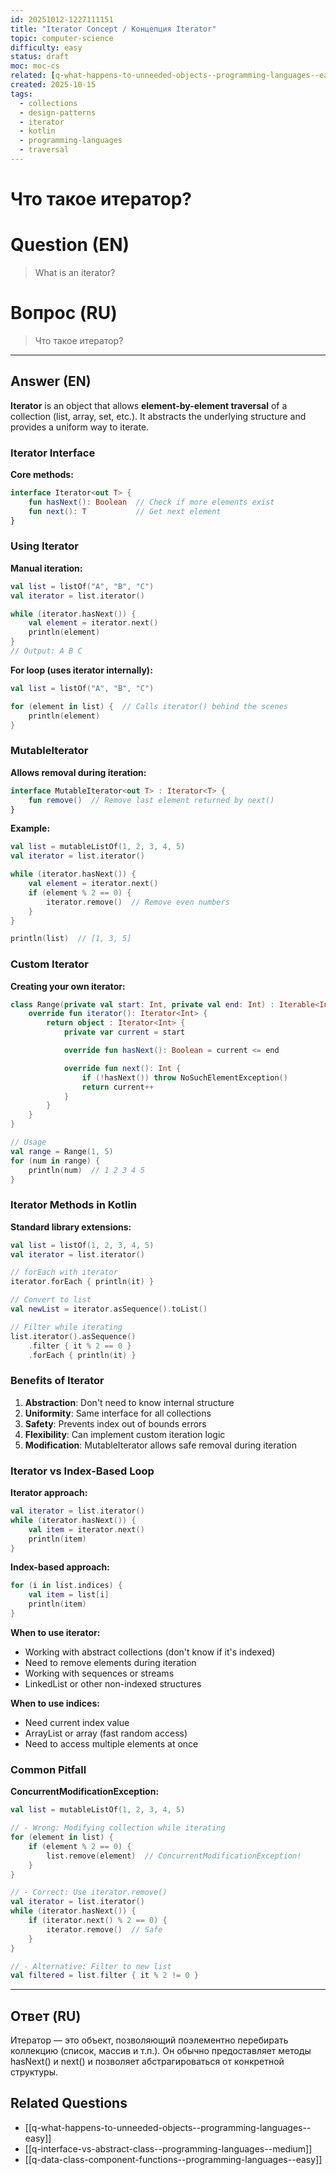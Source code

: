 ```yaml
---
id: 20251012-1227111151
title: "Iterator Concept / Концепция Iterator"
topic: computer-science
difficulty: easy
status: draft
moc: moc-cs
related: [q-what-happens-to-unneeded-objects--programming-languages--easy, q-interface-vs-abstract-class--programming-languages--medium, q-data-class-component-functions--programming-languages--easy]
created: 2025-10-15
tags:
  - collections
  - design-patterns
  - iterator
  - kotlin
  - programming-languages
  - traversal
---
```

# Что такое итератор?

# Question (EN)
> What is an iterator?

# Вопрос (RU)
> Что такое итератор?

---

## Answer (EN)

**Iterator** is an object that allows **element-by-element traversal** of a collection (list, array, set, etc.). It abstracts the underlying structure and provides a uniform way to iterate.

### Iterator Interface

**Core methods:**
```kotlin
interface Iterator<out T> {
    fun hasNext(): Boolean  // Check if more elements exist
    fun next(): T           // Get next element
}
```

### Using Iterator

**Manual iteration:**
```kotlin
val list = listOf("A", "B", "C")
val iterator = list.iterator()

while (iterator.hasNext()) {
    val element = iterator.next()
    println(element)
}
// Output: A B C
```

**For loop (uses iterator internally):**
```kotlin
val list = listOf("A", "B", "C")

for (element in list) {  // Calls iterator() behind the scenes
    println(element)
}
```

### MutableIterator

**Allows removal during iteration:**
```kotlin
interface MutableIterator<out T> : Iterator<T> {
    fun remove()  // Remove last element returned by next()
}
```

**Example:**
```kotlin
val list = mutableListOf(1, 2, 3, 4, 5)
val iterator = list.iterator()

while (iterator.hasNext()) {
    val element = iterator.next()
    if (element % 2 == 0) {
        iterator.remove()  // Remove even numbers
    }
}

println(list)  // [1, 3, 5]
```

### Custom Iterator

**Creating your own iterator:**
```kotlin
class Range(private val start: Int, private val end: Int) : Iterable<Int> {
    override fun iterator(): Iterator<Int> {
        return object : Iterator<Int> {
            private var current = start

            override fun hasNext(): Boolean = current <= end

            override fun next(): Int {
                if (!hasNext()) throw NoSuchElementException()
                return current++
            }
        }
    }
}

// Usage
val range = Range(1, 5)
for (num in range) {
    println(num)  // 1 2 3 4 5
}
```

### Iterator Methods in Kotlin

**Standard library extensions:**
```kotlin
val list = listOf(1, 2, 3, 4, 5)
val iterator = list.iterator()

// forEach with iterator
iterator.forEach { println(it) }

// Convert to list
val newList = iterator.asSequence().toList()

// Filter while iterating
list.iterator().asSequence()
    .filter { it % 2 == 0 }
    .forEach { println(it) }
```

### Benefits of Iterator

1. **Abstraction**: Don't need to know internal structure
2. **Uniformity**: Same interface for all collections
3. **Safety**: Prevents index out of bounds errors
4. **Flexibility**: Can implement custom iteration logic
5. **Modification**: MutableIterator allows safe removal during iteration

### Iterator vs Index-Based Loop

**Iterator approach:**
```kotlin
val iterator = list.iterator()
while (iterator.hasNext()) {
    val item = iterator.next()
    println(item)
}
```

**Index-based approach:**
```kotlin
for (i in list.indices) {
    val item = list[i]
    println(item)
}
```

**When to use iterator:**
- Working with abstract collections (don't know if it's indexed)
- Need to remove elements during iteration
- Working with sequences or streams
- LinkedList or other non-indexed structures

**When to use indices:**
- Need current index value
- ArrayList or array (fast random access)
- Need to access multiple elements at once

### Common Pitfall

**ConcurrentModificationException:**
```kotlin
val list = mutableListOf(1, 2, 3, 4, 5)

// - Wrong: Modifying collection while iterating
for (element in list) {
    if (element % 2 == 0) {
        list.remove(element)  // ConcurrentModificationException!
    }
}

// - Correct: Use iterator.remove()
val iterator = list.iterator()
while (iterator.hasNext()) {
    if (iterator.next() % 2 == 0) {
        iterator.remove()  // Safe
    }
}

// - Alternative: Filter to new list
val filtered = list.filter { it % 2 != 0 }
```

---

## Ответ (RU)

Итератор — это объект, позволяющий поэлементно перебирать коллекцию (список, массив и т.п.). Он обычно предоставляет методы hasNext() и next() и позволяет абстрагироваться от конкретной структуры.

## Related Questions

- [[q-what-happens-to-unneeded-objects--programming-languages--easy]]
- [[q-interface-vs-abstract-class--programming-languages--medium]]
- [[q-data-class-component-functions--programming-languages--easy]]
